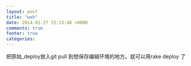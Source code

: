 ```yaml
---
layout: post
title: "wxh"
date: 2014-01-27 15:13:46 +0800
comments: true
footer: true
categories: 
---
```

<!-- more -->

  把原始_deploy放入git pull 到想保存编辑环境的地方。就可以用rake deploy 了
